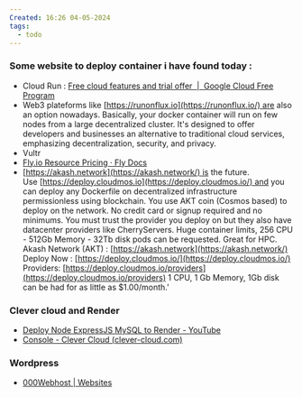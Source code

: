 ```yaml
---
Created: 16:26 04-05-2024
tags:
  - todo
---
```


### Some website to deploy container i have found today :
- Cloud Run : [Free cloud features and trial offer  |  Google Cloud Free Program](https://cloud.google.com/free/docs/free-cloud-features#cloud-run)
- Web3 plateforms like [https://runonflux.io](https://runonflux.io/) are also an option nowadays. Basically, your docker container will run on few nodes from a large decentralized cluster. It's designed to offer developers and businesses an alternative to traditional cloud services, emphasizing decentralization, security, and privacy.
- Vultr 
- [Fly.io Resource Pricing · Fly Docs](https://fly.io/docs/about/pricing/)
- [https://akash.network](https://akash.network/) is the future. Use [https://deploy.cloudmos.io](https://deploy.cloudmos.io/) and you can deploy any Dockerfile on decentralized infrastructure permissionless using blockchain. You use AKT coin (Cosmos based) to deploy on the network. No credit card or signup required and no minimums. You must trust the provider you deploy on but they also have datacenter providers like CherryServers. Huge container limits, 256 CPU - 512Gb Memory - 32Tb disk pods can be requested. Great for HPC.
	Akash Network (AKT) : [https://akash.network](https://akash.network/)  
	Deploy Now : [https://deploy.cloudmos.io/](https://deploy.cloudmos.io/)  
	Providers: [https://deploy.cloudmos.io/providers](https://deploy.cloudmos.io/providers)
	1 CPU, 1 Gb Memory, 1Gb disk can be had for as little as $1.00/month.'

### Clever cloud and Render 
- [Deploy Node ExpressJS MySQL to Render - YouTube](https://www.youtube.com/watch?v=CXiT-DWn1zs&ab_channel=NHNTV)
- [Console - Clever Cloud (clever-cloud.com)](https://console.clever-cloud.com/users/me/addons/addon_1d8d89aa-8426-4441-bdc4-fb9b20c62522/informations)

### Wordpress

- [000Webhost | Websites](https://panel.000webhost.com/)

